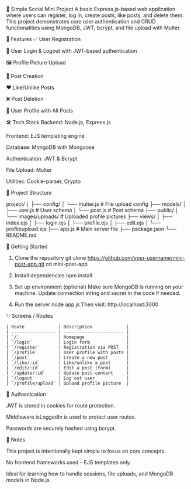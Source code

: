 📝 Simple Social Mini Project
A basic Express.js-based web application where users can register, log in, create posts, like posts, and delete them. This project demonstrates core user authentication and CRUD functionalities using MongoDB, JWT, bcrypt, and file upload with Multer.

🔧 Features
✅ User Registration

🔐 User Login & Logout with JWT-based authentication

🖼️ Profile Picture Upload

📝 Post Creation

❤️ Like/Unlike Posts

❌ Post Deletion

👥 User Profile with All Posts

🛠️ Tech Stack
Backend: Node.js, Express.js

Frontend: EJS templating engine

Database: MongoDB with Mongoose

Authentication: JWT & Bcrypt

File Upload: Multer

Utilities: Cookie-parser, Crypto

📁 Project Structure

project/
│
├── config/
│   └── multer.js            # File upload config
├── models/
│   ├── user.js              # User schema
│   └── post.js              # Post schema
├── public/
│   └── images/uploads/      # Uploaded profile pictures
├── views/
│   ├── index.ejs
│   ├── login.ejs
│   ├── profile.ejs
│   ├── edit.ejs
│   └── profileupload.ejs
├── app.js                   # Main server file
├── package.json
└── README.md

🚀 Getting Started

1. Clone the repository
   git clone https://github.com/your-username/mini-post-app.git
   cd mini-post-app
   
2. Install dependencies
   npm install

3. Set up environment (optional)
   Make sure MongoDB is running on your machine.
   Update connection string and secret in the code if needed.

 4. Run the server
    node app.js
    Then visit: http://localhost:3000

✨ Screens / Routes
  
    | Route             | Description             |
    | ----------------- | ----------------------- |
    | `/`               | Homepage                |
    | `/login`          | Login form              |
    | `/register`       | Registration via POST   |
    | `/profile`        | User profile with posts |
    | `/post`           | Create a new post       |
    | `/like/:id`       | Like/unlike a post      |
    | `/edit/:id`       | Edit a post (form)      |
    | `/update/:id`     | Update post content     |
    | `/logout`         | Log out user            |
    | `/profile/upload` | Upload profile picture  |

🔐 Authentication

JWT is stored in cookies for route protection.

Middleware isLoggedIn is used to protect user routes.

Passwords are securely hashed using bcrypt.

🧠 Notes

This project is intentionally kept simple to focus on core concepts.

No frontend frameworks used – EJS templates only.

Ideal for learning how to handle sessions, file uploads, and MongoDB models in Node.js.



   

